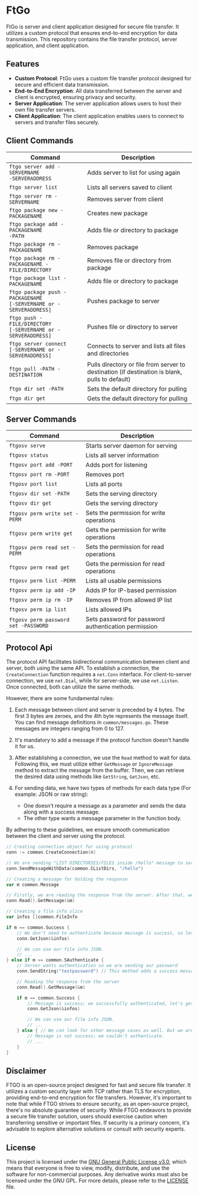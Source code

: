 # FtGo
FtGo is server and client application designed for secure file transfer. It utilizes a custom protocol that ensures end-to-end encryption for data transmission. This repository contains the file transfer protocol, server application, and client application.

## Features
- **Custom Protocol**: FtGo uses a custom file transfer protocol designed for secure and efficient data transmission.
- **End-to-End Encryption**: All data transferred between the server and client is encrypted, ensuring privacy and security.
- **Server Application**: The server application allows users to host their own file transfer servers.
- **Client Application**: The client application enables users to connect to servers and transfer files securely.

## Client Commands
| Command                                   | Description                                         |
|-------------------------------------------|-----------------------------------------------------|
| `ftgo server add -SERVERNAME` <br> `-SERVERADDRESS` | Adds server to list for using again               |
| `ftgo server list`                        | Lists all servers saved to client                  |
| `ftgo server rm -SERVERNAME`              | Removes server from client                         |
| `ftgo package new -PACKAGENAME`           | Creates new package                                |
| `ftgo package add -PACKAGENAME` <br> `-PATH`     | Adds file or directory to package                  |
| `ftgo package rm -PACKAGENAME`     | Removes package              |
| `ftgo package rm -PACKAGENAME -FILE/DIRECTORY`     | Removes file or directory from package              |
| `ftgo package list -PACKAGENAME`     | Adds file or directory to package                  |
| `ftgo package push -PACKAGENAME` <br> `[-SERVERNAME or -SERVERADDRESS]` | Pushes package to server            |
| `ftgo push -FILE/DIRECTORY` <br> `[-SERVERNAME or -SERVERADDRESS]`      | Pushes file or directory to server                 |
| `ftgo server connect` <br> `[-SERVERNAME or -SERVERADDRESS]`            | Connects to server and lists all files and directories |
| `ftgo pull -PATH -DESTINATION`            | Pulls directory or file from server to destination (if destination is blank, pulls to default) |
| `ftgo dir set -PATH`                     | Sets the default directory for pulling             |
| `ftgo dir get`                           | Gets the default directory for pulling             |



## Server Commands
| Command                                   | Description                                         |
|-------------------------------------------|-----------------------------------------------------|
| `ftgosv serve`                            | Starts server daemon for serving                    |
| `ftgosv status`                           | Lists all server information                       |
| `ftgosv port add -PORT`                   | Adds port for listening                            |
| `ftgosv port rm -PORT`                    | Removes port                                       |
| `ftgosv port list`                        | Lists all ports                                    |
| `ftgosv dir set -PATH`                    | Sets the serving directory                         |
| `ftgosv dir get`                          | Gets the serving directory                         |
| `ftgosv perm write set -PERM`             | Sets the permission for write operations           |
| `ftgosv perm write get`                   | Gets the permission for write operations           |
| `ftgosv perm read set -PERM`              | Sets the permission for read operations            |
| `ftgosv perm read get`                    | Gets the permission for read operations            |
| `ftgosv perm list -PERM`                  | Lists all usable permissions                       |
| `ftgosv perm ip add -IP`                  | Adds IP for IP-based permission                    |
| `ftgosv perm ip rm -IP`                   | Removes IP from allowed IP list                    |
| `ftgosv perm ip list`                     | Lists allowed IPs                                  |
| `ftgosv perm password set -PASSWORD`      | Sets password for password authentication permission|

## Protocol Api
The protocol API facilitates bidirectional communication between client and server, both using the same API. To establish a connection, the `CreateConnection` function requires a `net.Conn` interface. For client-to-server connection, we use `net.Dial`, while for server-side, we use `net.Listen`. Once connected, both can utilize the same methods.

However, there are some fundamental rules:

1. Each message between client and server is preceded by 4 bytes. The first 3 bytes are zeroes, and the 4th byte represents the message itself. You can find message definitions in `common/messages.go`. These messages are integers ranging from 0 to 127.
   
2. It's mandatory to add a message if the protocol function doesn't handle it for us.

3. After establishing a connection, we use the `Read` method to wait for data. Following this, we must utilize either `GetMessage` or `IgnoreMessage` method to extract the message from the buffer. Then, we can retrieve the desired data using methods like `GetString`, `GetJson`, etc.

4. For sending data, we have two types of methods for each data type (For example: JSON or raw string):
   - One doesn't require a message as a parameter and sends the data along with a success message.
   - The other type wants a message parameter in the function body.

By adhering to these guidelines, we ensure smooth communication between the client and server using the protocol.

```go
// Creating connection object for using protocol
conn := common.CreateConnection(n)

// We are sending "LIST DIRECTORIES/FILES inside /hello" message to server
conn.SendMessageWithData(common.CListDirs, "/hello")

// Creating a message for holding the response
var m common.Message

// Firstly, we are reading the response from the server. After that, we are extracting the message to our message holder.
conn.Read().GetMessage(&m)

// Creating a file info slice
var infos []common.FileInfo

if m == common.Success {
    // We don't need to authenticate because message is success, so let's directly extract JSON.
    conn.GetJson(&infos)

    // We can use our file info JSON.
    // ...
} else if m == common.SAuthenticate {
    // Server wants authentication so we are sending our password
    conn.SendString("testpassword") // This method adds a success message for us; we don't need to pass any message.

    // Reading the response from the server
    conn.Read().GetMessage(&m)

    if m == common.Success {
        // Message is success; we successfully authenticated, let's get our file infos.
        conn.GetJson(&infos)

        // We can use our file info JSON.
        // ...
    } else { // We can look for other message cases as well. But we are skipping in tutorial
        // Message is not success; we couldn't authenticate.
        // ...
    }
}
```

## Disclaimer
FTGO is an open-source project designed for fast and secure file transfer. It utilizes a custom security layer with TCP rather than TLS for encryption, providing end-to-end encryption for file transfers. However, it's important to note that while FTGO strives to ensure security, as an open-source project, there's no absolute guarantee of security. While FTGO endeavors to provide a secure file transfer solution, users should exercise caution when transferring sensitive or important files. If security is a primary concern, it's advisable to explore alternative solutions or consult with security experts.

## License

This project is licensed under the [GNU General Public License v3.0](LICENSE), which means that everyone is free to view, modify, distribute, and use the software for non-commercial purposes. Any derivative works must also be licensed under the GNU GPL. For more details, please refer to the [LICENSE](LICENSE) file.
